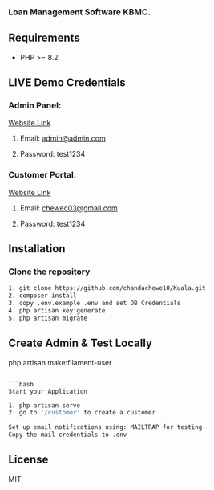 
### Loan Management Software KBMC.

## Requirements

- PHP >= 8.2

## LIVE Demo Credentials



### Admin Panel: 
[Website Link](https://kualatask.sentinel365.net/admin)

1. Email: admin@admin.com

2. Password: test1234

### Customer Portal: 
[Website Link](https://kualatask.sentinel365.net/customer)

1. Email: chewec03@gmail.com

2. Password: test1234




## Installation

### Clone the repository

```bash
1. git clone https://github.com/chandachewe10/Kuala.git
2. composer install
3. copy .env.example .env and set DB Credentials
4. php artisan key:generate
5. php artisan migrate 
```

## Create Admin & Test Locally
php artisan make:filament-user
```

```bash
Start your Application 
```
```bash
1. php artisan serve
2. go to '/customer' to create a customer
```

```bash
Set up email notifications using: MAILTRAP for testing
Copy the mail credentials to .env
```


## License
MIT

